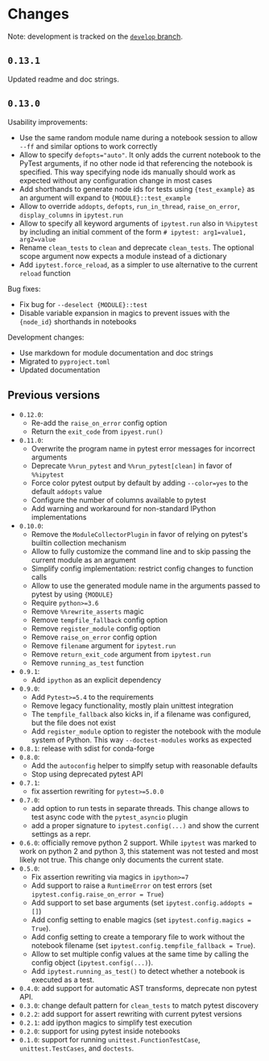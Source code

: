 # Changes

Note: development is tracked on the [`develop` branch](https://github.com/chmp/ipytest/tree/develop).

## `0.13.1`

Updated readme and doc strings.

## `0.13.0`

Usability improvements:

- Use the same random module name during a notebook session to allow `--ff` and
  similar options to work correctly
- Allow to specify `defopts="auto"`. It only adds the current notebook to the
  PyTest arguments, if no other node id that referencing the notebook is
  specified. This way specifying node ids manually should work as expected
  without any configuration change in most cases
- Add shorthands to generate node ids for tests using `{test_example}` as an
  argument will expand to `{MODULE}::test_example`
- Allow to override `addopts`, `defopts`, `run_in_thread`, `raise_on_error`,
  `display_columns` in `ipytest.run`
- Allow to specify all keyword arguments of `ipytest.run` also in `%%ipytest` by
  including an initial comment of the form `# ipytest: arg1=value1, arg2=value`
- Rename `clean_tests` to `clean` and deprecate `clean_tests`. The optional
  scope argument now expects a module instead of a dictionary
- Add `ipytest.force_reload`, as a simpler to use alternative to the current
  `reload` function

Bug fixes:

- Fix bug for `--deselect {MODULE}::test`
- Disable variable expansion in magics to prevent issues with the `{node_id}`
  shorthands in notebooks

Development changes:

- Use markdown for module documentation and doc strings
- Migrated to `pyproject.toml`
- Updated documentation

## Previous versions

- `0.12.0`:
    - Re-add the `raise_on_error` config option
    - Return the `exit_code` from `ipyest.run()`
- `0.11.0`:
    - Overwrite the program name in pytest error messages for incorrect arguments
    - Deprecate `%%run_pytest` and `%%run_pytest[clean]` in favor of `%%ipytest`
    - Force color pytest output by default by adding `--color=yes` to the
      default `addopts` value
    - Configure the number of columns available to pytest
    - Add warning and workaround for non-standard IPython implementations
- `0.10.0`:
    - Remove the `ModuleCollectorPlugin` in favor of relying on pytest's builtin
      collection mechanism
    - Allow to fully customize the command line and to skip passing the
      current module as an argument
    - Simplify config implementation: restrict config changes to function calls
    - Allow to use the generated module name in the arguments passed to pytest
      by using `{MODULE}`
    - Require `python>=3.6`
    - Remove `%%rewrite_asserts` magic
    - Remove `tempfile_fallback` config option
    - Remove `register_module` config option
    - Remove `raise_on_error` config option
    - Remove `filename` argument for `ipytest.run`
    - Remove `return_exit_code` argument from `ipytest.run`
    - Remove `running_as_test` function
- `0.9.1`:
    - Add `ipython` as an explicit dependency
- `0.9.0`:
    - Add `Pytest>=5.4` to the requirements
    - Remove legacy functionality, mostly plain unittest integration
    - The `tempfile_fallback` also kicks in, if a filename was configured, but
      the file does not exist
    - Add `register_module` option to register the notebook with the module
      system of Python. This way `--doctest-modules` works as expected
- `0.8.1`: release with sdist for conda-forge
- `0.8.0`:
    - Add the `autoconfig` helper to simplfy setup with reasonable defaults
    - Stop using deprecated pytest API
- `0.7.1`:
    - fix assertion rewriting for `pytest>=5.0.0`
- `0.7.0`:
    - add option to run tests in separate threads. This change allows to test
      async code with the `pytest_asyncio` plugin
    - add a proper signature to `ipytest.config(...)` and show the current
      settings as a repr.
- `0.6.0`: officially remove python 2 support. While `ipytest` was marked to
  work on python 2 and python 3, this statement was not tested and most likely
  not true. This change only documents the current state.
- `0.5.0`:
    - Fix assertion rewriting via magics in `ipython>=7`
    - Add support to raise a `RuntimeError` on test errors (set
      `ipytest.config.raise_on_error = True`)
    - Add support to set base arguments (set `ipytest.config.addopts = []`)
    - Add config setting to enable magics (set `ipytest.config.magics = True`).
    - Add config setting to create a temporary file to work without the
      notebook filename (set `ipytest.config.tempfile_fallback = True`).
    - Allow to set multiple config values at the same time by calling the
      config object (`ipytest.config(...)`).
    - Add `ipytest.running_as_test()` to detect whether a notebook is executed
      as a test.
- `0.4.0`: add support for automatic AST transforms, deprecate non pytest API.
- `0.3.0`: change default pattern for `clean_tests` to match pytest discovery
- `0.2.2`: add support for assert rewriting with current pytest versions
- `0.2.1`: add ipython magics to simplify test execution
- `0.2.0`: support for using pytest inside notebooks
- `0.1.0`: support for running `unittest.FunctionTestCase`,
  `unittest.TestCases`, and `doctests`.
